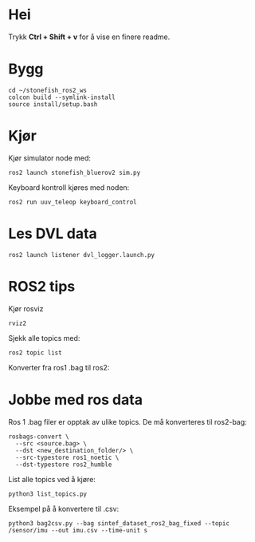 # Hei

Trykk **Ctrl + Shift + v** for å vise en finere readme.


# Bygg
```
cd ~/stonefish_ros2_ws
colcon build --symlink-install
source install/setup.bash
```
# Kjør 
Kjør simulator node med:
```
ros2 launch stonefish_bluerov2 sim.py
```
Keyboard kontroll kjøres med noden:

```
ros2 run uuv_teleop keyboard_control
```
# Les DVL data
```
ros2 launch listener dvl_logger.launch.py
```
# ROS2 tips

Kjør rosviz

```
rviz2
```

Sjekk alle topics med:

```
ros2 topic list
```

Konverter fra ros1 .bag til ros2:


# Jobbe med ros data

Ros 1 .bag filer er opptak av ulike topics. De må konverteres til ros2-bag:

```
rosbags-convert \
  --src <source.bag> \
  --dst <new_destination_folder/> \
  --src-typestore ros1_noetic \
  --dst-typestore ros2_humble
```

List alle topics ved å kjøre:

```
python3 list_topics.py
```

Eksempel på å konvertere til .csv:

```
python3 bag2csv.py --bag sintef_dataset_ros2_bag_fixed --topic /sensor/imu --out imu.csv --time-unit s
```
